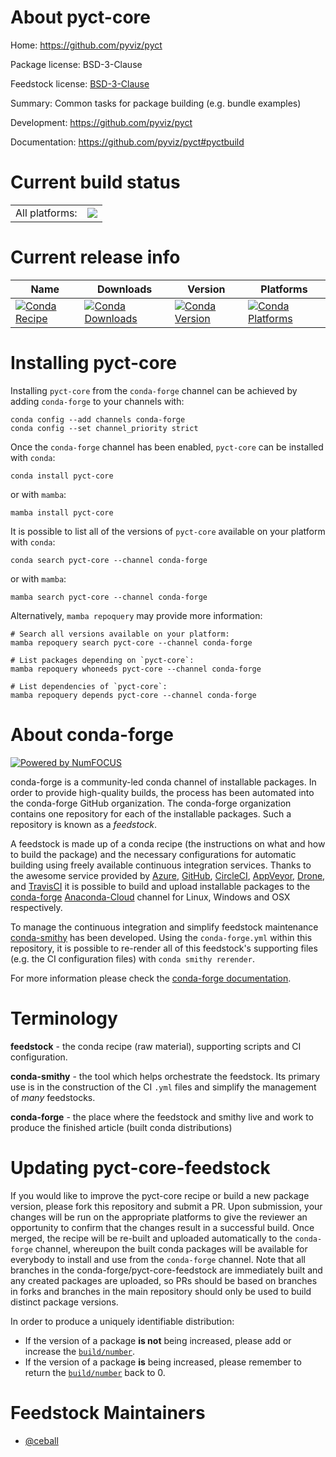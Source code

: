 About pyct-core
===============

Home: https://github.com/pyviz/pyct

Package license: BSD-3-Clause

Feedstock license: [BSD-3-Clause](https://github.com/conda-forge/pyct-core-feedstock/blob/main/LICENSE.txt)

Summary: Common tasks for package building (e.g. bundle examples)

Development: https://github.com/pyviz/pyct

Documentation: https://github.com/pyviz/pyct#pyctbuild

Current build status
====================


<table><tr><td>All platforms:</td>
    <td>
      <a href="https://dev.azure.com/conda-forge/feedstock-builds/_build/latest?definitionId=3226&branchName=main">
        <img src="https://dev.azure.com/conda-forge/feedstock-builds/_apis/build/status/pyct-core-feedstock?branchName=main">
      </a>
    </td>
  </tr>
</table>

Current release info
====================

| Name | Downloads | Version | Platforms |
| --- | --- | --- | --- |
| [![Conda Recipe](https://img.shields.io/badge/recipe-pyct--core-green.svg)](https://anaconda.org/conda-forge/pyct-core) | [![Conda Downloads](https://img.shields.io/conda/dn/conda-forge/pyct-core.svg)](https://anaconda.org/conda-forge/pyct-core) | [![Conda Version](https://img.shields.io/conda/vn/conda-forge/pyct-core.svg)](https://anaconda.org/conda-forge/pyct-core) | [![Conda Platforms](https://img.shields.io/conda/pn/conda-forge/pyct-core.svg)](https://anaconda.org/conda-forge/pyct-core) |

Installing pyct-core
====================

Installing `pyct-core` from the `conda-forge` channel can be achieved by adding `conda-forge` to your channels with:

```
conda config --add channels conda-forge
conda config --set channel_priority strict
```

Once the `conda-forge` channel has been enabled, `pyct-core` can be installed with `conda`:

```
conda install pyct-core
```

or with `mamba`:

```
mamba install pyct-core
```

It is possible to list all of the versions of `pyct-core` available on your platform with `conda`:

```
conda search pyct-core --channel conda-forge
```

or with `mamba`:

```
mamba search pyct-core --channel conda-forge
```

Alternatively, `mamba repoquery` may provide more information:

```
# Search all versions available on your platform:
mamba repoquery search pyct-core --channel conda-forge

# List packages depending on `pyct-core`:
mamba repoquery whoneeds pyct-core --channel conda-forge

# List dependencies of `pyct-core`:
mamba repoquery depends pyct-core --channel conda-forge
```


About conda-forge
=================

[![Powered by
NumFOCUS](https://img.shields.io/badge/powered%20by-NumFOCUS-orange.svg?style=flat&colorA=E1523D&colorB=007D8A)](https://numfocus.org)

conda-forge is a community-led conda channel of installable packages.
In order to provide high-quality builds, the process has been automated into the
conda-forge GitHub organization. The conda-forge organization contains one repository
for each of the installable packages. Such a repository is known as a *feedstock*.

A feedstock is made up of a conda recipe (the instructions on what and how to build
the package) and the necessary configurations for automatic building using freely
available continuous integration services. Thanks to the awesome service provided by
[Azure](https://azure.microsoft.com/en-us/services/devops/), [GitHub](https://github.com/),
[CircleCI](https://circleci.com/), [AppVeyor](https://www.appveyor.com/),
[Drone](https://cloud.drone.io/welcome), and [TravisCI](https://travis-ci.com/)
it is possible to build and upload installable packages to the
[conda-forge](https://anaconda.org/conda-forge) [Anaconda-Cloud](https://anaconda.org/)
channel for Linux, Windows and OSX respectively.

To manage the continuous integration and simplify feedstock maintenance
[conda-smithy](https://github.com/conda-forge/conda-smithy) has been developed.
Using the ``conda-forge.yml`` within this repository, it is possible to re-render all of
this feedstock's supporting files (e.g. the CI configuration files) with ``conda smithy rerender``.

For more information please check the [conda-forge documentation](https://conda-forge.org/docs/).

Terminology
===========

**feedstock** - the conda recipe (raw material), supporting scripts and CI configuration.

**conda-smithy** - the tool which helps orchestrate the feedstock.
                   Its primary use is in the construction of the CI ``.yml`` files
                   and simplify the management of *many* feedstocks.

**conda-forge** - the place where the feedstock and smithy live and work to
                  produce the finished article (built conda distributions)


Updating pyct-core-feedstock
============================

If you would like to improve the pyct-core recipe or build a new
package version, please fork this repository and submit a PR. Upon submission,
your changes will be run on the appropriate platforms to give the reviewer an
opportunity to confirm that the changes result in a successful build. Once
merged, the recipe will be re-built and uploaded automatically to the
`conda-forge` channel, whereupon the built conda packages will be available for
everybody to install and use from the `conda-forge` channel.
Note that all branches in the conda-forge/pyct-core-feedstock are
immediately built and any created packages are uploaded, so PRs should be based
on branches in forks and branches in the main repository should only be used to
build distinct package versions.

In order to produce a uniquely identifiable distribution:
 * If the version of a package **is not** being increased, please add or increase
   the [``build/number``](https://docs.conda.io/projects/conda-build/en/latest/resources/define-metadata.html#build-number-and-string).
 * If the version of a package **is** being increased, please remember to return
   the [``build/number``](https://docs.conda.io/projects/conda-build/en/latest/resources/define-metadata.html#build-number-and-string)
   back to 0.

Feedstock Maintainers
=====================

* [@ceball](https://github.com/ceball/)

